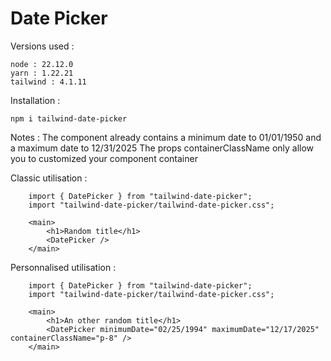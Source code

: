# Date Picker

Versions used :

    node : 22.12.0
    yarn : 1.22.21
    tailwind : 4.1.11

Installation :

    npm i tailwind-date-picker

Notes :
The component already contains a minimum date to 01/01/1950 and a maximum date to 12/31/2025
The props containerClassName only allow you to customized your component container

Classic utilisation :

```
    import { DatePicker } from "tailwind-date-picker";
    import "tailwind-date-picker/tailwind-date-picker.css";

    <main>
        <h1>Random title</h1>
        <DatePicker />
    </main>
```

Personnalised utilisation :

```
    import { DatePicker } from "tailwind-date-picker";
    import "tailwind-date-picker/tailwind-date-picker.css";

    <main>
        <h1>An other random title</h1>
        <DatePicker minimumDate="02/25/1994" maximumDate="12/17/2025" containerClassName="p-8" />
    </main>
```
